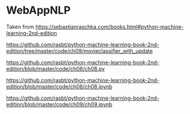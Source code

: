 # WebAppNLP

Taken from https://sebastianraschka.com/books.html#python-machine-learning-2nd-edition

https://github.com/rasbt/python-machine-learning-book-2nd-edition/tree/master/code/ch09/movieclassifier_with_update

https://github.com/rasbt/python-machine-learning-book-2nd-edition/blob/master/code/ch08/ch08.py

https://github.com/rasbt/python-machine-learning-book-2nd-edition/blob/master/code/ch08/ch08.ipynb

https://github.com/rasbt/python-machine-learning-book-2nd-edition/blob/master/code/ch09/ch09.ipynb

